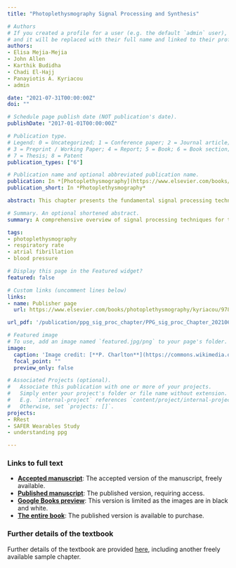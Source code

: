 ```yaml
---
title: "Photoplethysmography Signal Processing and Synthesis"

# Authors
# If you created a profile for a user (e.g. the default `admin` user), write the username (folder name) here 
# and it will be replaced with their full name and linked to their profile.
authors:
- Elisa Mejia-Mejia
- John Allen
- Karthik Budidha
- Chadi El-Hajj
- Panayiotis A. Kyriacou
- admin

date: "2021-07-31T00:00:00Z"
doi: ""

# Schedule page publish date (NOT publication's date).
publishDate: "2017-01-01T00:00:00Z"

# Publication type.
# Legend: 0 = Uncategorized; 1 = Conference paper; 2 = Journal article;
# 3 = Preprint / Working Paper; 4 = Report; 5 = Book; 6 = Book section;
# 7 = Thesis; 8 = Patent
publication_types: ["6"]

# Publication name and optional abbreviated publication name.
publication: In *[Photoplethysmography](https://www.elsevier.com/books/photoplethysmography/kyriacou/978-0-12-823374-0), Elsevier*
publication_short: In *Photoplethysmography*

abstract: This chapter presents the fundamental signal processing techniques used to analyse the photoplethysmogram (PPG) signal. The chapter starts by providing an overview of the PPG signal, covering its physiological origins, presentation, and acquisition. Fundamental signal processing techniques are then presented, covering&#58; pre-processing techniques; analysis in the time domain; analysis in the frequency domain; the application of machine learning; and methods to estimate physiological parameters from PPG signals. Finally, the chapter provides a review of methods to synthesise PPG signals.

# Summary. An optional shortened abstract.
summary: A comprehensive overview of signal processing techniques for the photoplethysmogram signal.

tags:
- photoplethysmography
- respiratory rate
- atrial fibrillation
- blood pressure

# Display this page in the Featured widget?
featured: false

# Custom links (uncomment lines below)
links:
- name: Publisher page
  url: https://www.elsevier.com/books/photoplethysmography/kyriacou/978-0-12-823374-0

url_pdf: '/publication/ppg_sig_proc_chapter/PPG_sig_proc_Chapter_20210612.pdf'

# Featured image
# To use, add an image named `featured.jpg/png` to your page's folder. 
image:
  caption: 'Image credit: [**P. Charlton**](https://commons.wikimedia.org/wiki/File:Photoplethysmogram_(PPG)_pulse_wave.svg) ([CC BY 4.0](https://creativecommons.org/licenses/by/4.0/))'
  focal_point: ""
  preview_only: false

# Associated Projects (optional).
#   Associate this publication with one or more of your projects.
#   Simply enter your project's folder or file name without extension.
#   E.g. `internal-project` references `content/project/internal-project/index.md`.
#   Otherwise, set `projects: []`.
projects:
- RRest
- SAFER Wearables Study
- understanding ppg

---
```

### Links to full text

- **[Accepted manuscript](/publication/ppg_sig_proc_chapter/PPG_sig_proc_Chapter_20210612.pdf)**: The accepted version of the manuscript, freely available.
- **[Published manuscript](https://doi.org/10.1016/B978-0-12-823374-0.00015-3)**: The published version, requiring access.
- **[Google Books preview](https://www.google.co.uk/books/edition/_/d8wnEAAAQBAJ?gbpv=1)**: This version is limited as the images are in black and white.
- **[The entire book](https://www.elsevier.com/books/photoplethysmography/kyriacou/978-0-12-823374-0)**: The published version is available to purchase.

### Further details of the textbook

Further details of the textbook are provided [here](/post/ppg_book/), including another freely available sample chapter.
